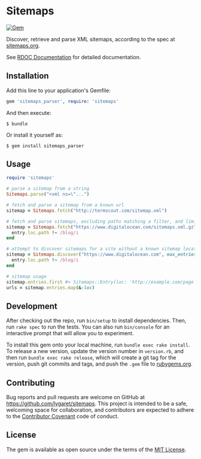 # Sitemaps

[![Gem](https://img.shields.io/gem/v/sitemaps_parser.svg?style=flat-square)](https://rubygems.org/gems/sitemaps_parser)

Discover, retrieve and parse XML sitemaps, according to the spec at [sitemaps.org](http://sitemaps.org).

See [RDOC Documentation](http://lygaret.github.io/sitemaps) for detailed documentation.

## Installation

Add this line to your application's Gemfile:

```ruby
gem 'sitemaps_parser', require: 'sitemaps'
```

And then execute:

    $ bundle

Or install it yourself as:

    $ gem install sitemaps_parser

## Usage

```ruby
require 'sitemaps'

# parse a sitemap from a string
Sitemaps.parse("<xml ns=\"...")

# fetch and parse a sitemap from a known url
sitemap = Sitemaps.fetch("http://termscout.com/sitemap.xml")

# fetch and parse sitemaps, excluding paths matching a filter, and limiting to the top 200 
sitemap = Sitemaps.fetch("https://www.digitalocean.com/sitemaps.xml.gz", max_entries: 200) do |entry|
  entry.loc.path !~ /blog/i
end

# attempt to discover sitemaps for a site without a known sitemap location. Checks robots.txt and some common locations.
sitemap = Sitemaps.discover("https://www.digitalocean.com", max_entries: 200) do |entry|
  entry.loc.path !~ /blog/i
end

# sitemap usage
sitemap.entries.first #> Sitemaps::Entry(loc: 'http://example.com/page', lastmod: DateTime.utc, changefreq: :monthly, priority: 0.5)
urls = sitemap.entries.map(&:loc)
```

## Development

After checking out the repo, run `bin/setup` to install dependencies. Then, run `rake spec` to run the tests. You can also run `bin/console` for an interactive prompt that will allow you to experiment.

To install this gem onto your local machine, run `bundle exec rake install`. To release a new version, update the version number in `version.rb`, and then run `bundle exec rake release`, which will create a git tag for the version, push git commits and tags, and push the `.gem` file to [rubygems.org](https://rubygems.org).

## Contributing

Bug reports and pull requests are welcome on GitHub at https://github.com/lygaret/sitemaps. This project is intended to be a safe, welcoming space for collaboration, and contributors are expected to adhere to the [Contributor Covenant](http://contributor-covenant.org) code of conduct.

## License

The gem is available as open source under the terms of the [MIT License](http://opensource.org/licenses/MIT).
